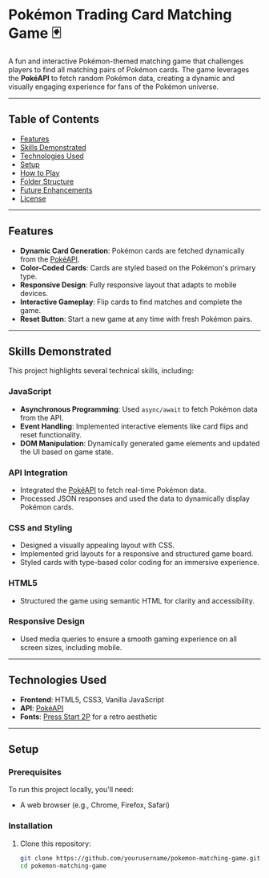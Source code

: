 # Pokémon Trading Card Matching Game 🃏

A fun and interactive Pokémon-themed matching game that challenges players to find all matching pairs of Pokémon cards. The game leverages the **PokéAPI** to fetch random Pokémon data, creating a dynamic and visually engaging experience for fans of the Pokémon universe.

---

## Table of Contents
- [Features](#features)
- [Skills Demonstrated](#skills-demonstrated)
- [Technologies Used](#technologies-used)
- [Setup](#setup)
- [How to Play](#how-to-play)
- [Folder Structure](#folder-structure)
- [Future Enhancements](#future-enhancements)
- [License](#license)

---

## Features

- **Dynamic Card Generation**: Pokémon cards are fetched dynamically from the [PokéAPI](https://pokeapi.co/).
- **Color-Coded Cards**: Cards are styled based on the Pokémon's primary type.
- **Responsive Design**: Fully responsive layout that adapts to mobile devices.
- **Interactive Gameplay**: Flip cards to find matches and complete the game.
- **Reset Button**: Start a new game at any time with fresh Pokémon pairs.

---

## Skills Demonstrated

This project highlights several technical skills, including:

### JavaScript
- **Asynchronous Programming**: Used `async/await` to fetch Pokémon data from the API.
- **Event Handling**: Implemented interactive elements like card flips and reset functionality.
- **DOM Manipulation**: Dynamically generated game elements and updated the UI based on game state.

### API Integration
- Integrated the [PokéAPI](https://pokeapi.co/) to fetch real-time Pokémon data.
- Processed JSON responses and used the data to dynamically display Pokémon cards.

### CSS and Styling
- Designed a visually appealing layout with CSS.
- Implemented grid layouts for a responsive and structured game board.
- Styled cards with type-based color coding for an immersive experience.

### HTML5
- Structured the game using semantic HTML for clarity and accessibility.

### Responsive Design
- Used media queries to ensure a smooth gaming experience on all screen sizes, including mobile.

---

## Technologies Used

- **Frontend**: HTML5, CSS3, Vanilla JavaScript
- **API**: [PokéAPI](https://pokeapi.co/)
- **Fonts**: [Press Start 2P](https://fonts.google.com/specimen/Press+Start+2P) for a retro aesthetic

---

## Setup

### Prerequisites
To run this project locally, you'll need:
- A web browser (e.g., Chrome, Firefox, Safari)

### Installation
1. Clone this repository:
   ```bash
   git clone https://github.com/yourusername/pokemon-matching-game.git
   cd pokemon-matching-game
